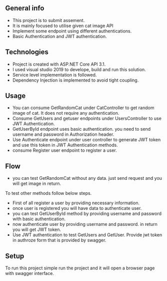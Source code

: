 ﻿## General info
* This project is to submit assement. 
* It is mainly focused to utilise given cat image API 
* Implement some endpoint using different authentications.
* Basic Authentication and JWT authentication.
	
## Technologies

* Project is created with ASP.NET Core API 3.1.
* I used visual studio 2019 to develope, build and run this solution.
* Service level implementation is followed.
* Dependency Injection is implemented to avoid tight coupling.

## Usage
* You can consume GetRandomCat under CatController to get random image of cat. It does not require any authentication.
* Consume GetUsers and getuser endpoints under UsersController to use JWT Authentication.
* GetUserById endpoint uses basic authentication. you need to send username and password in Authorization header.
* Use Authenticate endpoint under user controller to generate JWT token and use this token in JWT Authentication methods.
* consume Register user endpoint to register a user. 

## Flow
* you can test GetRandomCat without any data. just send request and you will get image in return.

To test other methods follow below steps.

* First of all register a user by providing necessary information.
* once user is registered you will have data to authenticate user.
* you can test GetUserById method by providing username and password with basic authentication.
* now authenticate user by providing username and password. in return you will get JWT token.
* Use JWT authentication to test GetUsers and GetUser. Provide jwt token in authroze form that is provided by swagger.

## Setup
To run this project simple run the project and it will open a browser page with swagger interface.

